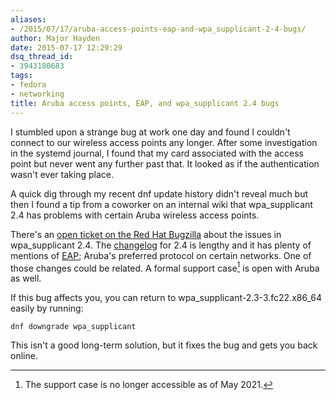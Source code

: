 ```yaml
---
aliases:
- /2015/07/17/aruba-access-points-eap-and-wpa_supplicant-2-4-bugs/
author: Major Hayden
date: 2015-07-17 12:29:29
dsq_thread_id:
- 3943180683
tags:
- fedora
- networking
title: Aruba access points, EAP, and wpa_supplicant 2.4 bugs
---
```


I stumbled upon a strange bug at work one day and found I couldn't connect to our wireless access points any longer. After some investigation in the systemd journal, I found that my card associated with the access point but never went any further past that. It looked as if the authentication wasn't ever taking place.

A quick dig through my recent dnf update history didn't reveal much but then I found a tip from a coworker on an internal wiki that wpa_supplicant 2.4 has problems with certain Aruba wireless access points.

There's an [open ticket on the Red Hat Bugzilla][1] about the issues in wpa_supplicant 2.4. The [changelog][2] for 2.4 is lengthy and it has plenty of mentions of [EAP][3]; Aruba's preferred protocol on certain networks. One of those changes could be related. A formal support case[^4] is open with Aruba as well.

If this bug affects you, you can return to wpa\_supplicant-2.3-3.fc22.x86\_64 easily by running:

```text
dnf downgrade wpa_supplicant
```

This isn't a good long-term solution, but it fixes the bug and gets you back online.

 [1]: https://bugzilla.redhat.com/show_bug.cgi?id=1241930
 [2]: http://w1.fi/cgit/hostap/plain/wpa_supplicant/ChangeLog
 [3]: https://en.wikipedia.org/wiki/Extensible_Authentication_Protocol

[^4]: The support case is no longer accessible as of May 2021.